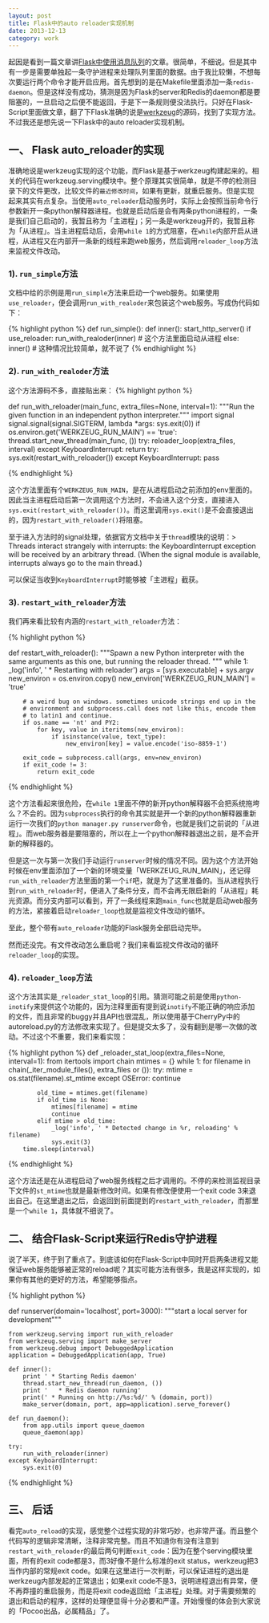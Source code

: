 ```yaml
---
layout: post
title: Flask中的auto reloader实现机制
date: 2013-12-13
category: work
---
```


起因是看到一篇文章讲[Flask中使用消息队列](http://flask.pocoo.org/snippets/73/)的文章。很简单，不细说。但是其中有一步是需要单独起一条守护进程来处理队列里面的数据。由于我比较懒，不想每次要运行两个命令才能开启应用。首先想到的是在Makefile里面添加一条`redis-daemon`。但是这样没有成功，猜测是因为Flask的server和Redis的daemon都是要阻塞的，一旦启动之后便不能返回，于是下一条规则便没法执行。只好在Flask-Script里面做文章，翻了下Flask准确的说是[werkzeug](http://werkzeug.pocoo.org/)的源码，找到了实现方法。不过我还是想先说一下Flask中的auto reloader实现机制。

## 一、 Flask auto\_reloader的实现

准确地说是werkzeug实现的这个功能，而Flask是基于werkzeug构建起来的。相关的代码在werkzeug.serving模块中。整个原理其实很简单，就是不停的检测目录下的文件更改，比较文件的`最近修改时间`，如果有更新，就重启服务。但是实现起来其实有点复杂。当使用`auto_reloader`启动服务时，实际上会按照当前命令行参数新开一条python解释器进程。也就是启动后是会有两条python进程的，一条是我们自己启动的，我暂且称为「主进程」；另一条是werkzeug开的，我暂且称为「从进程」。当主进程启动后，会用`while 1`的方式阻塞，在`while`内部开启从进程，从进程又在内部开一条新的线程来跑web服务，然后调用`reloader_loop`方法来监视文件改动。

### 1). `run_simple`方法

文档中给的示例是用`run_simple`方法来启动一个web服务。如果使用`use_reloader`，便会调用`run_with_realoder`来包装这个web服务。写成伪代码如下：

{% highlight python %}
def run_simple():
    def inner():
        start_http_server()
    if use_reloader:
        run_with_realoder(inner)  # 这个方法里面启动从进程
    else:
        inner()  # 这种情况比较简单，就不说了
{% endhighlight %}


### 2). `run_with_realoder`方法

这个方法源码不多，直接贴出来：
{% highlight python %}

def run_with_reloader(main_func, extra_files=None, interval=1):
    """Run the given function in an independent python interpreter."""
    import signal
    signal.signal(signal.SIGTERM, lambda *args: sys.exit(0))
    if os.environ.get('WERKZEUG_RUN_MAIN') == 'true':
        thread.start_new_thread(main_func, ())
        try:
            reloader_loop(extra_files, interval)
        except KeyboardInterrupt:
            return
    try:
        sys.exit(restart_with_reloader())
    except KeyboardInterrupt:
        pass

{% endhighlight %}


这个方法里面有个`WERKZEUG_RUN_MAIN`，是在从进程启动之前添加的env里面的。因此当主进程启动后第一次调用这个方法时，不会进入这个分支，直接进入`sys.exit(restart_with_reloader())`。而这里调用`sys.exit()`是不会直接退出的，因为`restart_with_reloader()`将阻塞。

至于进入方法时的signal处理，依据官方文档中关于`thread`模块的说明：> Threads interact strangely with interrupts: the KeyboardInterrupt exception will be received by an arbitrary thread. (When the signal module is available, interrupts always go to the main thread.)

可以保证当收到`KeyboardInterrupt`时能够被「主进程」截获。

### 3). `restart_with_reloader`方法

我们再来看比较有内涵的`restart_with_reloader`方法：

{% highlight python %}

def restart_with_reloader():
    """Spawn a new Python interpreter with the same arguments as this one,
    but running the reloader thread.
    """
    while 1:
        _log('info', ' * Restarting with reloader')
        args = [sys.executable] + sys.argv
        new_environ = os.environ.copy()
        new_environ['WERKZEUG_RUN_MAIN'] = 'true'

        # a weird bug on windows. sometimes unicode strings end up in the
        # environment and subprocess.call does not like this, encode them
        # to latin1 and continue.
        if os.name == 'nt' and PY2:
            for key, value in iteritems(new_environ):
                if isinstance(value, text_type):
                    new_environ[key] = value.encode('iso-8859-1')

        exit_code = subprocess.call(args, env=new_environ)
        if exit_code != 3:
            return exit_code
{% endhighlight %}


这个方法看起来很危险，在`while 1`里面不停的新开python解释器不会把系统拖垮么？不会的。因为`subprocess`执行的命令其实就是开一个新的python解释器重新运行一次我们的`python manager.py runserver`命令，也就是我们之前说的「从进程」。而web服务器是要阻塞的，所以在上一个python解释器退出之前，是不会开新的解释器的。

但是这一次与第一次我们手动运行`runserver`时候的情况不同。因为这个方法开始时候在env里面添加了一个新的环境变量「WERKZEUG\_RUN\_MAIN」，还记得`run_with_reloader`方法里面的第一个`if`吧，就是为了这里准备的。当从进程执行到`run_with_reloader`时，便进入了条件分支，而不会再无限启新的「从进程」耗光资源。而分支内部可以看到，开了一条线程来跑`main_func`也就是启动web服务的方法，紧接着启动`reloader_loop`也就是监视文件改动的循环。

至此，整个带有`auto_reloader`功能的Flask服务全部启动完毕。

然而还没完。有文件改动怎么重启呢？我们来看监视文件改动的循环`reloader_loop`的实现。

### 4). `reloader_loop`方法

这个方法其实是`_reloader_stat_loop`的引用。猜测可能之前是使用`python-inotify`来提供这个功能的，因为注释里面有提到说`inotify`不能正确的响应添加的文件，而且非常的buggy并且API也很混乱，所以使用基于CherryPy中的autoreload.py的方法修改来实现了。但是提交太多了，没有翻到是哪一次做的改动。不过这个不重要，我们来看实现：

{% highlight python %}
def _reloader_stat_loop(extra_files=None, interval=1):
    from itertools import chain
    mtimes = {}
    while 1:
        for filename in chain(_iter_module_files(), extra_files or ()):
            try:
                mtime = os.stat(filename).st_mtime
            except OSError:
                continue

            old_time = mtimes.get(filename)
            if old_time is None:
                mtimes[filename] = mtime
                continue
            elif mtime > old_time:
                _log('info', ' * Detected change in %r, reloading' % filename)
                sys.exit(3)
        time.sleep(interval)
{% endhighlight %}


这个方法还是在从进程启动了web服务线程之后才调用的。不停的来检测监视目录下文件的`st_mtime`也就是最新修改时间。如果有修改便使用一个exit code 3来退出自己。在这里退出之后，会返回到前面提到的`restart_with_reloader`，而那里是一个`while 1`，具体就不细说了。

## 二、 结合Flask-Script来运行Redis守护进程

说了半天，终于到了重点了。到底该如何在Flask-Script中同时开启两条进程又能保证web服务能够被正常的reload呢？其实可能方法有很多，我是这样实现的，如果你有其他的更好的方法，希望能够指点。

{% highlight python %}

def runserver(domain='localhost', port=3000):
    """start a local server for development"""

    from werkzeug.serving import run_with_reloader
    from werkzeug.serving import make_server
    from werkzeug.debug import DebuggedApplication
    application = DebuggedApplication(app, True)

    def inner():
        print ' * Starting Redis daemon'
        thread.start_new_thread(run_daemon, ())
        print '   * Redis daemon running'
        print(' * Running on http://%s:%d/' % (domain, port))
        make_server(domain, port, app=application).serve_forever()

    def run_daemon():
        from app.utils import queue_daemon
        queue_daemon(app)

    try:
        run_with_reloader(inner)
    except KeyboardInterrupt:
        sys.exit(0)

{% endhighlight %}


## 三、 后话

看完`auto_reload`的实现，感觉整个过程实现的非常巧妙，也非常严谨。而且整个代码写的逻辑非常清晰，注释非常完整。而且不知道你有没有注意到`restart_with_reloader`的最后两句判断`exit_code`：因为在整个serving模块里面，所有的exit code都是3，而3好像不是什么标准的exit status，werkzeug把3当作内部的常规exit code。如果在这里进行一次判断，可以保证进程的退出是werkzeug内部发起的正常退出；如果exit code不是3，说明进程退出有异常，便不再莽撞的重启服务，而是将exit code返回给「主进程」处理。对于需要频繁的退出和启动的程序，这样的处理便显得十分必要和严谨。开始慢慢的体会到大家说的「Pocoo出品，必属精品」了。
